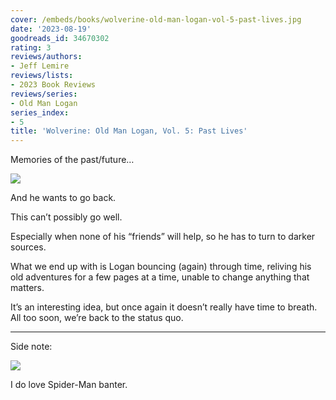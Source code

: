 ```yaml
---
cover: /embeds/books/wolverine-old-man-logan-vol-5-past-lives.jpg
date: '2023-08-19'
goodreads_id: 34670302
rating: 3
reviews/authors:
- Jeff Lemire
reviews/lists:
- 2023 Book Reviews
reviews/series:
- Old Man Logan
series_index:
- 5
title: 'Wolverine: Old Man Logan, Vol. 5: Past Lives'
---
```


Memories of the past/future…

![](/embeds/books/attachments/old-man-logan-5-textbundle-9491f6.png)

And he wants to go back. 

This can’t possibly go well. 

Especially when none of his “friends” will help, so he has to turn to darker sources. 

What we end up with is Logan bouncing (again) through time, reliving his old adventures for a few pages at a time, unable to change anything that matters. 

It’s an interesting idea, but once again it doesn’t really have time to breath. All too soon, we’re back to the status quo. 

<!--more-->

---



Side note: 

![](/embeds/books/attachments/old-man-logan-5-textbundle-28496d.png)

I do love Spider-Man banter. 
